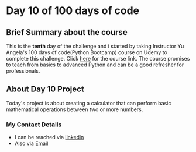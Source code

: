 # Day 10 of 100 days of code 

## **Brief Summary about the course**
 This is the **tenth** day of the challenge and i  started by taking Instructor Yu Angela's 100 days of code(Python Bootcamp) course on Udemy to complete this challenge. Click [here](https://www.udemy.com/course/100-days-of-code) for the course link. The course promises to teach from basics to advanced Python and can be a good refresher for professionals.


## **About Day 10 Project**
Today's project is about creating a calculator that can perform basic mathematical operations between two or more numbers. 


### My Contact Details
- I can be reached via [linkedin](www.linkedin.com/oludolapo-oketunji)
- Also via [Email](oketunjioludolapo1@gmail.com)
